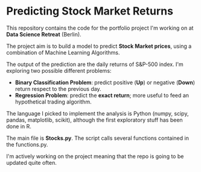 Predicting Stock Market Returns 
========

This repository contains the code for the portfolio project I'm working on at **Data Science Retreat** (Berlin).

The project aim is to build a model to predict **Stock Market prices**, using a combination of Machine Learning Algorithms.

The output of the prediction are the daily returns of S&P-500 index. I'm exploring two possible different problems:

* **Binary Classification Problem**: predict positive (**Up**) or negative (**Down**) return respect to the previous day.
* **Regression Problem**: predict the **exact return**; more useful to feed an hypothetical trading algorithm.

The language I picked to implement the analysis is Python (numpy, scipy, pandas, matplotlib, scikit), although the first exploratory stuff has been done in R.

The main file is **Stocks.py**. The script calls several functions contained in the functions.py.

I'm actively working on the project meaning that the repo is going to be updated quite often.
